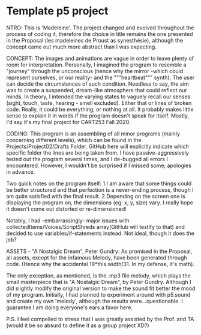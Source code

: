 # Template p5 project

NTRO:
This is 'Madeleine'.
The project changed and evolved throughout the process of coding it, therefore the choice in title remains the one presented in the Proposal (les madeleines de Proust as synesthésie), although the concept came out much more abstract than I was expecting.

CONCEPT:
The images and animations are vague in order to leave plenty of room for interpretation.
Personally, I imagined the program to resemble a "journey" through the unconscious (hence why the mirror -which could represent ourselves, or our reality- and the """heartbeat""" synth). The user can decide the circumstances of such condition. Needless to say, the aim was to create a suspended, dream-like atmosphere that could reflect our minds. In theory, I intended the varying states to vaguely recall our senses (sight, touch, taste, hearing - smell excluded).
Either that or lines of broken code.
Really, it could be everything, or nothing at all. It probably makes little sense to explain it in words if the program doesn't speak for itself.
Mostly, I'd say it's my final project for CART253 Fall 2020.

CODING:
This program is an assembling of all minor programs (mainly concerning different levels), which can be found in the Projects/Project02/Drafts Folder. GitHub here will explicitly indicate which specific folder the lines are being taken from.
I have passive-aggressively tested out the program several times, and I de-bugged all errors I encountered. However, I wouldn't be surprised if I missed some; apologies in advance.

Two quick notes on the program itself:
1.I am aware that some things could be better structured and that perfection is a never-ending process, though I am quite satisfied with the final result.
2.Depending on the screen one is displaying the program on, the dimensions (eg: x, y, size) vary. I really hope it doesn't come out distorted or re-dimensioned!

Notably, I had -embarrassingly- major issues with collectedItems/Voices/ScriptShreds array(GitHub will testify to that) and decided to use variables/if-statements instead. Not ideal, though it does the job?


ASSETS - "A Nostalgic Dream", Peter Gundry:
As promised in the Proposal, all assets, except for the infamous Melody, have been generated through code.
(Hence why the accidental 19*this.width/31.
In my defense, it's math).

The only exception, as mentioned, is the .mp3 file melody, which plays the small masterpiece that is "A Nostalgic Dream", by Peter Gundry.
Although I did slightly modify the original version to make the sound fit better the mood of my program.
Initially, I had planned to experiment around with p5.sound and create my own 'melody', although the results were...questionable. I guarantee I am doing everyone's ears a favor here.


P.S. I feel compelled to stress that I was greatly assisted by the Prof. and TA (would it be so absurd to define it as a group project XD?)
